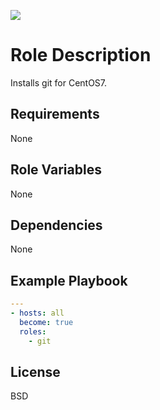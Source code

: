 [![](https://github.com/ansible-roles-matsumura/git/workflows/build/badge.svg)](https://github.com/ansible-roles-matsumura/git/actions?query=workflow%3Abuild)

Role Description
=========

Installs git for CentOS7.

Requirements
------------

None

Role Variables
--------------

None

Dependencies
------------

None

Example Playbook
----------------

```YAML
---
- hosts: all
  become: true
  roles:
    - git
```

License
-------

BSD
